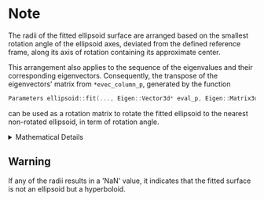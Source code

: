 # Note

The radii of the fitted ellipsoid surface are arranged based on the smallest rotation angle of the ellipsoid axes, deviated from the defined reference frame, along its axis of rotation containing its approximate center. 

This arrangement also applies to the sequence of the eigenvalues and their corresponding eigenvectors. Consequently, the transpose of the eigenvectors' matrix from `*evec_column_p`, generated by the function
```cpp
Parameters ellipsoid::fit(..., Eigen::Vector3d* eval_p, Eigen::Matrix3d* evec_column_p, ...);
```
can be used as a rotation matrix to rotate the fitted ellipsoid to the nearest non-rotated ellipsoid, in term of rotation angle.

<details>
  <summary>Mathematical Details</summary>

From the C++ function above, suppose `*eval_p` contains $[e_0\ e_1\ e_2]^T$, and let its diagonal matrix `eval_p->asDiagonal()` denoted as $E$. Meanwhile, let `evec_column_p->transpose()` be denoted as $R$. 

Consider the inputs be $d_{in}=[x_{in}\ y_{in}\ z_{in}]^T$, while the outputs produced from rotating the inputs be $d_{out}=[x_{out}\ y_{out}\ z_{out}]^T$. The relationship between these vectors is given by:
$$
e_0\ x_{out}^2+e_1\ y_{out}^2+e_2\ z_{out}^2 = d_{in}^T R^T E\ R\ d_{in}
$$
Hence, the rotation from $d_{in}$ to $d_{out}$ is performed using
$d_{out} = R\ d_{in}$ or  
```cpp
...
Eigen::Vector3d d_in; // Inputs
Eigen::Matrix3d R = evec_column_p->transpose();

// Perform the multiplication d_out = R * d_in
Eigen::Vector3d d_out = R * d_in;
...
```

Also, mapping from ellipsoid to the sphere can be done using
$d_{out} = \sqrt{E} R\ d_{in}$ or 

```cpp
...
Eigen::Vector3d d_in; // Inputs
Eigen::Matrix3d R = evec_column_p->transpose();
Eigen::Matrix3d sqrt_E = eval_p->cwiseSqrt().asDiagonal();

// Perform sphere mapping d_out = E^(0.5) * R * d_in
Eigen::Vector3d d_out = sqrt_E * R * d_in;
...
```
</details>

## Warning
If any of the radii results in a 'NaN' value, it indicates that the fitted surface is not an ellipsoid but a hyperboloid.